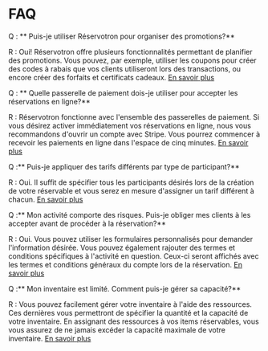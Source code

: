 # FAQ

Q : ** Puis-je utiliser Réservotron pour organiser des promotions?**

R : Oui! Réservotron offre plusieurs fonctionnalités permettant de planifier des promotions. Vous pouvez, par exemple, utiliser les coupons pour créer des codes à rabais que vos clients utiliseront lors des transactions, ou encore créer des forfaits et certificats cadeaux. [En savoir plus](coupons.md)

Q : ** Quelle passerelle de paiement dois-je utiliser pour accepter les réservations en ligne?**

R : Réservotron fonctionne avec l'ensemble des passerelles de paiement. Si vous désirez activer immédiatement vos réservations en ligne, nous vous recommandons d'ouvrir un compte avec Stripe. Vous pourrez commencer à recevoir les paiements en ligne dans l'espace de cinq minutes.
[En savoir plus](stripe.md)

Q :** Puis-je appliquer des tarifs différents par type de participant?**

R : Oui. Il suffit de spécifier tous les participants désirés lors de la création de votre réservable et vous serez en mesure d'assigner un tarif différent à chacun. [En savoir plus](prix_par_type_de_participant.md)

Q :** Mon activité comporte des risques. Puis-je obliger mes clients à les accepter avant de procéder à la réservation?**

R : Oui. Vous pouvez utiliser les formulaires personnalisés pour demander l'information désirée. Vous pouvez également rajouter des termes et conditions spécifiques à l'activité en question. Ceux-ci seront affichés avec les termes et conditions généraux du compte lors de la réservation. [En savoir plus](formulaires_personnalises.md)

Q :** Mon inventaire est limité. Comment puis-je gérer sa capacité?**

R : Vous pouvez facilement gérer votre inventaire à l'aide des ressources. Ces dernières vous permettront de spécifier la quantité et la capacité de votre inventaire. En assignant des ressources à vos items réservables, vous vous assurez de ne jamais excéder la capacité maximale de votre inventaire. [En savoir plus](assignation_de_ressources.md)